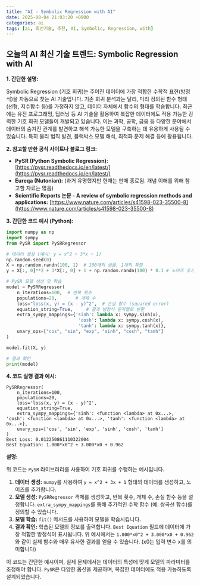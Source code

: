 ```yaml
---
title: "AI - Symbolic Regression with AI"
date: 2025-08-04 21:03:20 +0900
categories: ai
tags: [ai, 최신기술, 추천, AI, Symbolic, Regression, with]
---
```


## 오늘의 AI 최신 기술 트렌드: **Symbolic Regression with AI**

**1. 간단한 설명:**

Symbolic Regression (기호 회귀)는 주어진 데이터에 가장 적합한 수학적 표현(방정식)을 자동으로 찾는 AI 기술입니다. 기존 회귀 분석과는 달리, 미리 정의된 함수 형태 (선형, 지수함수 등)를 가정하지 않고, 데이터 자체에서 함수의 형태를 학습합니다. 최근에는 유전 프로그래밍, 딥러닝 등 AI 기술을 활용하여 복잡한 데이터에도 적용 가능한 강력한 기호 회귀 모델들이 개발되고 있습니다. 이는 과학, 공학, 금융 등 다양한 분야에서 데이터의 숨겨진 관계를 발견하고 해석 가능한 모델을 구축하는 데 유용하게 사용될 수 있습니다.  특히 물리 법칙 발견, 블랙박스 모델 해석, 최적화 문제 해결 등에 활용됩니다.

**2. 참고할 만한 공식 사이트나 블로그 링크:**

*   **PySR (Python Symbolic Regression):** [https://pysr.readthedocs.io/en/latest/](https://pysr.readthedocs.io/en/latest/)
*   **Eureqa (Nutonian):** (과거 유명했지만 현재는 판매 종료됨. 개념 이해를 위해 참고할 자료는 많음)
*   **Scientific Reports 논문 - A review of symbolic regression methods and applications:** [https://www.nature.com/articles/s41598-023-35500-8](https://www.nature.com/articles/s41598-023-35500-8)

**3. 간단한 코드 예시 (Python):**

```python
import numpy as np
import sympy
from PySR import PySRRegressor

# 데이터 생성 (예시: y = x^2 + 3*x + 1)
np.random.seed(0)
X = np.random.randn(100, 1)  # 100개의 샘플, 1개의 특징
y = X[:, 0]**2 + 3*X[:, 0] + 1 + np.random.randn(100) * 0.1 # 노이즈 추가

# PySR 모델 생성 및 학습
model = PySRRegressor(
    n_iterations=100,  # 반복 횟수
    populations=20,       # 개체 수
    loss="loss(x, y) = (x - y)^2",  # 손실 함수 (squared error)
    equation_string=True,     # 결과 방정식 문자열로 반환
    extra_sympy_mappings={'sinh': lambda x: sympy.sinh(x),
                           'cosh': lambda x: sympy.cosh(x),
                           'tanh': lambda x: sympy.tanh(x)},
    unary_ops=["cos", "sin", "exp", "sinh", "cosh", "tanh"]
)

model.fit(X, y)

# 결과 확인
print(model)
```

**4. 코드 실행 결과 예시:**

```
PySRRegressor(
    n_iterations=100,
    populations=20,
    loss='loss(x, y) = (x - y)^2',
    equation_string=True,
    extra_sympy_mappings={'sinh': <function <lambda> at 0x...>, 'cosh': <function <lambda> at 0x...>, 'tanh': <function <lambda> at 0x...>},
    unary_ops=['cos', 'sin', 'exp', 'sinh', 'cosh', 'tanh']
)
Best Loss: 0.012250861110322004
Best Equation: 1.000*x0^2 + 3.000*x0 + 0.962
```

**설명:**

위 코드는 `PySR` 라이브러리를 사용하여 기호 회귀를 수행하는 예시입니다.

1.  **데이터 생성:**  `numpy`를 사용하여 `y = x^2 + 3x + 1` 형태의 데이터를 생성하고, 노이즈를 추가합니다.
2.  **모델 생성:** `PySRRegressor` 객체를 생성하고, 반복 횟수, 개체 수, 손실 함수 등을 설정합니다. `extra_sympy_mappings`를 통해 추가적인 수학 함수 (예: 쌍곡선 함수)를 정의할 수 있습니다.
3.  **모델 학습:** `fit()` 메서드를 사용하여 모델을 학습시킵니다.
4.  **결과 확인:** 학습된 모델의 정보를 출력합니다. `Best Equation` 필드에 데이터에 가장 적합한 방정식이 표시됩니다.  위 예시에서는 `1.000*x0^2 + 3.000*x0 + 0.962`와 같이 실제 함수와 매우 유사한 결과를 얻을 수 있습니다. (x0는 입력 변수 x를 의미합니다)

이 코드는 간단한 예시이며, 실제 문제에서는 데이터의 특성에 맞게 모델의 파라미터를 조정해야 합니다. `PySR`은 다양한 옵션을 제공하며, 복잡한 데이터에도 적용 가능하도록 설계되었습니다.

